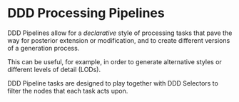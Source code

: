 # DDD Processing Pipelines

DDD Pipelines allow for a _declarative_ style of processing tasks that pave the way
for posterior extension or modification, and to create different versions of
a generation process.

This can be useful, for example, in order to generate alternative styles
or different levels of detail (LODs).

DDD Pipeline tasks are designed to play together with DDD Selectors to filter
the nodes that each task acts upon.

